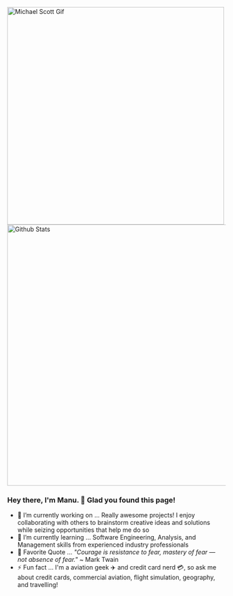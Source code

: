 <p align="center">
  <p float="left">
    <img src="https://github.com/manu-p-1/manu-p-1/blob/master/static/images/happy_mscott.gif" alt="Michael Scott Gif" width="500"/>
    <!-- Original Source: https://media.giphy.com/media/xMGh0bajSyNdC/giphy.gif -->
    <img src="https://github-readme-stats.vercel.app/api?username=manu-p-1&show_icons=true&theme=tokyonight&count_private=true&custom_title=Manu's%20GitHub%20Stats" alt="Github Stats" width="600"/> 
  </p>
</p>

### Hey there, I'm Manu. 👋 Glad you found this page!

- 🔭 I’m currently working on ... Really awesome projects! I enjoy collaborating with others to brainstorm creative ideas and solutions while seizing opportunities that help me do so
- 🌱 I’m currently learning ... Software Engineering, Analysis, and Management skills from experienced industry professionals
- 💬 Favorite Quote ... *"Courage is resistance to fear, mastery of fear — not absence of fear."* ~ Mark Twain
- ⚡ Fun fact ... I'm a aviation geek ✈️ and credit card nerd 💳, so ask me about credit cards, commercial aviation, flight simulation, geography, and travelling!


